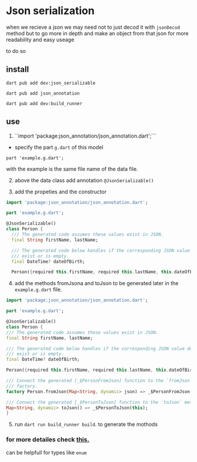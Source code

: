 # Json serialization

when we recieve a json we may need not to just decod it with `jsonDecod` method but to go more in depth and make an object from that json for more readability and easy useage

to do so

## install 

```dart pub add dev:json_serializable```

```dart pub add json_annotation```

```dart pub add dev:build_runner```

## use

1. ``import 'package:json_annotation/json_annotation.dart';```

- specify the part `g.dart` of this model

```part 'example.g.dart';```

with the example is the same file name of the data file.

2. above the data class add annotation ``@JsonSerializable()``

3. add the propeties and the constructor

``` dart
import 'package:json_annotation/json_annotation.dart';

part 'example.g.dart';

@JsonSerializable()
class Person {
  /// The generated code assumes these values exist in JSON.
  final String firstName, lastName;

  /// The generated code below handles if the corresponding JSON value doesn't
  /// exist or is empty.
  final DateTime? dateOfBirth;

  Person({required this.firstName, required this.lastName, this.dateOfBirth})
  `````
  
  4. add the methods fromJsona and toJson to be generated later in the `example.g.dart` file.

  ```dart
  import 'package:json_annotation/json_annotation.dart';

part 'example.g.dart';

@JsonSerializable()
class Person {
  /// The generated code assumes these values exist in JSON.
  final String firstName, lastName;

  /// The generated code below handles if the corresponding JSON value doesn't
  /// exist or is empty.
  final DateTime? dateOfBirth;

  Person({required this.firstName, required this.lastName, this.dateOfBirth});

  /// Connect the generated [_$PersonFromJson] function to the `fromJson`
  /// factory.
  factory Person.fromJson(Map<String, dynamic> json) => _$PersonFromJson(json);

  /// Connect the generated [_$PersonToJson] function to the `toJson` method.
  Map<String, dynamic> toJson() => _$PersonToJson(this);
}
  ```

  5. run  ``dart run build_runner build``. to generate the mothods

  ### for more detailes check <a href='https://pub.dev/packages/json_serializable'>this.</a>
  can be helpfull for types like `enum`

  
